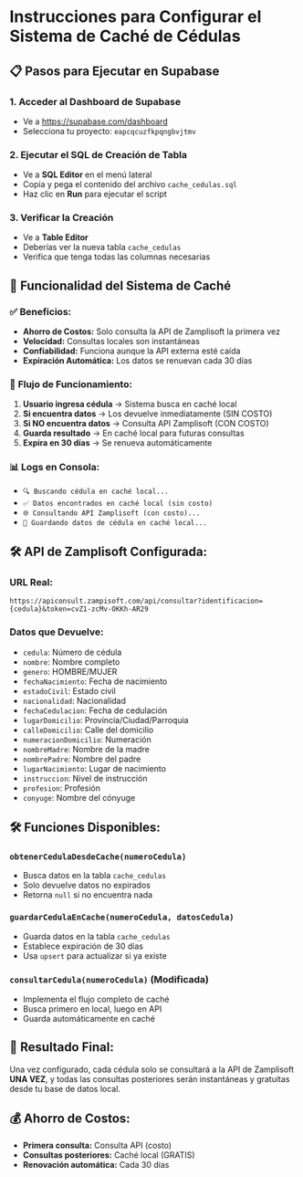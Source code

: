 # Instrucciones para Configurar el Sistema de Caché de Cédulas

## 📋 Pasos para Ejecutar en Supabase

### 1. Acceder al Dashboard de Supabase
- Ve a https://supabase.com/dashboard
- Selecciona tu proyecto: `eapcqcuzfkpqngbvjtmv`

### 2. Ejecutar el SQL de Creación de Tabla
- Ve a **SQL Editor** en el menú lateral
- Copia y pega el contenido del archivo `cache_cedulas.sql`
- Haz clic en **Run** para ejecutar el script

### 3. Verificar la Creación
- Ve a **Table Editor**
- Deberías ver la nueva tabla `cache_cedulas`
- Verifica que tenga todas las columnas necesarias

## 🎯 Funcionalidad del Sistema de Caché

### ✅ **Beneficios:**
- **Ahorro de Costos:** Solo consulta la API de Zamplisoft la primera vez
- **Velocidad:** Consultas locales son instantáneas
- **Confiabilidad:** Funciona aunque la API externa esté caída
- **Expiración Automática:** Los datos se renuevan cada 30 días

### 🔄 **Flujo de Funcionamiento:**
1. **Usuario ingresa cédula** → Sistema busca en caché local
2. **Si encuentra datos** → Los devuelve inmediatamente (SIN COSTO)
3. **Si NO encuentra datos** → Consulta API Zamplisoft (CON COSTO)
4. **Guarda resultado** → En caché local para futuras consultas
5. **Expira en 30 días** → Se renueva automáticamente

### 📊 **Logs en Consola:**
- `🔍 Buscando cédula en caché local...`
- `✅ Datos encontrados en caché local (sin costo)`
- `🌐 Consultando API Zamplisoft (con costo)...`
- `💾 Guardando datos de cédula en caché local...`

## 🛠️ **API de Zamplisoft Configurada:**

### **URL Real:**
```
https://apiconsult.zampisoft.com/api/consultar?identificacion={cedula}&token=cvZ1-zcMv-OKKh-AR29
```

### **Datos que Devuelve:**
- `cedula`: Número de cédula
- `nombre`: Nombre completo
- `genero`: HOMBRE/MUJER
- `fechaNacimiento`: Fecha de nacimiento
- `estadoCivil`: Estado civil
- `nacionalidad`: Nacionalidad
- `fechaCedulacion`: Fecha de cedulación
- `lugarDomicilio`: Provincia/Ciudad/Parroquia
- `calleDomicilio`: Calle del domicilio
- `numeracionDomicilio`: Numeración
- `nombreMadre`: Nombre de la madre
- `nombrePadre`: Nombre del padre
- `lugarNacimiento`: Lugar de nacimiento
- `instruccion`: Nivel de instrucción
- `profesion`: Profesión
- `conyuge`: Nombre del cónyuge

## 🛠️ **Funciones Disponibles:**

### `obtenerCedulaDesdeCache(numeroCedula)`
- Busca datos en la tabla `cache_cedulas`
- Solo devuelve datos no expirados
- Retorna `null` si no encuentra nada

### `guardarCedulaEnCache(numeroCedula, datosCedula)`
- Guarda datos en la tabla `cache_cedulas`
- Establece expiración de 30 días
- Usa `upsert` para actualizar si ya existe

### `consultarCedula(numeroCedula)` (Modificada)
- Implementa el flujo completo de caché
- Busca primero en local, luego en API
- Guarda automáticamente en caché

## 🎉 **Resultado Final:**
Una vez configurado, cada cédula solo se consultará a la API de Zamplisoft **UNA VEZ**, y todas las consultas posteriores serán instantáneas y gratuitas desde tu base de datos local.

## 💰 **Ahorro de Costos:**
- **Primera consulta:** Consulta API (costo)
- **Consultas posteriores:** Caché local (GRATIS)
- **Renovación automática:** Cada 30 días
